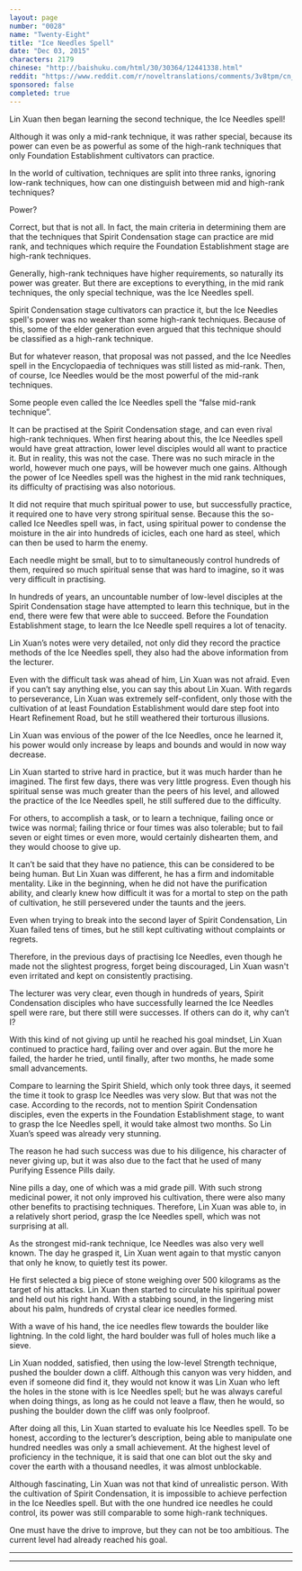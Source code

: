 ```yaml
---
layout: page
number: "0028"
name: "Twenty-Eight"
title: "Ice Needles Spell"
date: "Dec 03, 2015"
characters: 2179
chinese: "http://baishuku.com/html/30/30364/12441338.html"
reddit: "https://www.reddit.com/r/noveltranslations/comments/3v8tpm/cn_tempered_immortal_chapter_0028/"
sponsored: false
completed: true
---
```


Lin Xuan then began learning the second technique, the Ice Needles spell!

Although it was only a mid-rank technique, it was rather special, because its power can even be as powerful as some of the high-rank techniques that only Foundation Establishment cultivators can practice.

In the world of cultivation, techniques are split into three ranks, ignoring low-rank techniques, how can one distinguish between mid and high-rank techniques?

Power?

Correct, but that is not all. In fact, the main criteria in determining them are that the techniques that Spirit Condensation stage can practice are mid rank, and techniques which require the Foundation Establishment stage are high-rank techniques.

Generally, high-rank techniques have higher requirements, so naturally its power was greater. But there are exceptions to everything, in the mid rank techniques, the only special technique, was the Ice Needles spell.

Spirit Condensation stage cultivators can practice it, but the Ice Needles spell's power was no weaker than some high-rank techniques. Because of this, some of the elder generation even argued that this technique should be classified as a high-rank technique.

But for whatever reason, that proposal was not passed, and the Ice Needles spell in the Encyclopaedia of techniques was still listed as mid-rank. Then, of course, Ice Needles would be the most powerful of the mid-rank techniques.

Some people even called the Ice Needles spell the “false mid-rank technique”.

It can be practised at the Spirit Condensation stage, and can even rival high-rank techniques. When first hearing about this, the Ice Needles spell would have great attraction, lower level disciples would all want to practice it. But in reality, this was not the case. There was no such miracle in the world, however much one pays, will be however much one gains. Although the power of Ice Needles spell was the highest in the mid rank techniques, its difficulty of practising was also notorious.

It did not require that much spiritual power to use, but successfully practice, it required one to have very strong spiritual sense. Because this the so-called Ice Needles spell was, in fact, using spiritual power to condense the moisture in the air into hundreds of icicles, each one hard as steel, which can then be used to harm the enemy.

Each needle might be small, but to to simultaneously control hundreds of them, required so much spiritual sense that was hard to imagine, so it was very difficult in practising.

In hundreds of years, an uncountable number of low-level disciples at the Spirit Condensation stage have attempted to learn this technique, but in the end, there were few that were able to succeed. Before the Foundation Establishment stage, to learn the Ice Needle spell requires a lot of tenacity.

Lin Xuan’s notes were very detailed, not only did they record the practice methods of the Ice Needles spell, they also had the above information from the lecturer.

Even with the difficult task was ahead of him, Lin Xuan was not afraid. Even if you can’t say anything else, you can say this about Lin Xuan. With regards to perseverance, Lin Xuan was extremely self-confident, only those with the cultivation of at least Foundation Establishment would dare step foot into Heart Refinement Road, but he still weathered their torturous illusions.

Lin Xuan was envious of the power of the Ice Needles, once he learned it, his power would only increase by leaps and bounds and would in now way decrease.

Lin Xuan started to strive hard in practice, but it was much harder than he imagined. The first few days, there was very little progress. Even though his spiritual sense was much greater than the peers of his level, and allowed the practice of the Ice Needles spell, he still suffered due to the difficulty.

For others, to accomplish a task, or to learn a technique, failing once or twice was normal; failing thrice or four times was also tolerable; but to fail seven or eight times or even more, would certainly dishearten them, and they would choose to give up.

It can’t be said that they have no patience, this can be considered to be being human. But Lin Xuan was different, he has a firm and indomitable mentality. Like in the beginning, when he did not have the purification ability, and clearly knew how difficult it was for a mortal to step on the path of cultivation, he still persevered under the taunts and the jeers.

Even when trying to break into the second layer of Spirit Condensation, Lin Xuan failed tens of times, but he still kept cultivating without complaints or regrets.

Therefore, in the previous days of practising Ice Needles, even though he made not the slightest progress, forget being discouraged, Lin Xuan wasn't even irritated and kept on consistently practising.

The lecturer was very clear, even though in hundreds of years, Spirit Condensation disciples who have successfully learned the Ice Needles spell were rare, but there still were successes. If others can do it, why can’t I?

With this kind of not giving up until he reached his goal mindset, Lin Xuan continued to practice hard, failing over and over again. But the more he failed, the harder he tried, until finally, after two months, he made some small advancements.

Compare to learning the Spirit Shield, which only took three days, it seemed the time it took to grasp Ice Needles was very slow. But that was not the case. According to the records, not to mention Spirit Condensation disciples, even the experts in the Foundation Establishment stage, to want to grasp the Ice Needles spell, it would take almost two months. So Lin Xuan’s speed was already very stunning.

The reason he had such success was due to his diligence, his character of never giving up, but it was also due to the fact that he used of many Purifying Essence Pills daily.

Nine pills a day, one of which was a mid grade pill. With such strong medicinal power, it not only improved his cultivation, there were also many other benefits to practising techniques. Therefore, Lin Xuan was able to, in a relatively short period, grasp the Ice Needles spell, which was not surprising at all.

As the strongest mid-rank technique, Ice Needles was also very well known. The day he grasped it, Lin Xuan went again to that mystic canyon that only he know, to quietly test its power.

He first selected a big piece of stone weighing over 500 kilograms as the target of his attacks. Lin Xuan then started to circulate his spiritual power and held out his right hand. With a stabbing sound, in the lingering mist about his palm, hundreds of crystal clear ice needles formed.

With a wave of his hand, the ice needles flew towards the boulder like lightning. In the cold light, the hard boulder was full of holes much like a sieve.

Lin Xuan nodded, satisfied, then using the low-level Strength technique, pushed the boulder down a cliff. Although this canyon was very hidden, and even if someone did find it, they would not know it was Lin Xuan who left the holes in the stone with is Ice Needles spell; but he was always careful when doing things, as long as he could not leave a flaw, then he would, so pushing the boulder down the cliff was only foolproof.

After doing all this, Lin Xuan started to evaluate his Ice Needles spell. To be honest, according to the lecturer’s description, being able to manipulate one hundred needles was only a small achievement. At the highest level of proficiency in the technique, it is said that one can blot out the sky and cover the earth with a thousand needles, it was almost unblockable.

Although fascinating, Lin Xuan was not that kind of unrealistic person. With the cultivation of Spirit Condensation, it is impossible to achieve perfection in the Ice Needles spell. But with the one hundred ice needles he could control, its power was still comparable to some high-rank techniques.

One must have the drive to improve, but they can not be too ambitious. The current level had already reached his goal.

- - -
- - -
